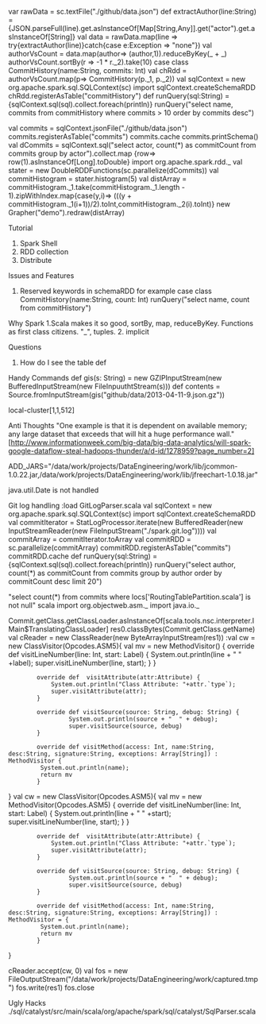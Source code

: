 var rawData = sc.textFile("./github/data.json")
def extractAuthor(line:String) = {JSON.parseFull(line).get.asInstanceOf[Map[String,Any]].get("actor").get.asInstanceOf[String]}
val data = rawData.map(line => try{extractAuthor(line)}catch{case e:Exception => "none"})
val authorVsCount = data.map(author=> (author,1)).reduceByKey(_ + _)
authorVsCount.sortBy(r => -1 * r._2).take(10) 
case class CommitHistory(name:String, commits: Int)
val chRdd = authorVsCount.map(p=> CommitHistory(p._1, p._2))
val sqlContext = new org.apache.spark.sql.SQLContext(sc)
import sqlContext.createSchemaRDD
chRdd.registerAsTable("commitHistory")
def runQuery(sql:String) = {sqlContext.sql(sql).collect.foreach(println)}
runQuery("select name, commits from commitHistory where commits > 10 order by commits desc")

val commits = sqlContext.jsonFile("./github/data.json")
commits.registerAsTable("commits")
commits.cache
commits.printSchema()
val dCommits = sqlContext.sql("select actor, count(*) as commitCount from commits group by actor").collect.map {row=> row(1).asInstanceOf[Long].toDouble}
import org.apache.spark.rdd._
val stater = new DoubleRDDFunctions(sc.parallelize(dCommits))
val commitHistogram = stater.histogram(5)
val distArray = commitHistogram._1.take(commitHistogram._1.length - 1).zipWithIndex.map{case(y,i)=> (((y + commitHistogram._1(i+1))/2).toInt,commitHistogram._2(i).toInt)}
new Grapher("demo").redraw(distArray)

Tutorial
1. Spark Shell
2. RDD collection
3. Distribute


Issues and Features
1. Reserved keywords in schemaRDD for example
case class CommitHistory(name:String, count: Int)
runQuery("select name, count from commitHistory")


Why Spark
1.Scala makes it so good, sortBy, map, reduceByKey. Functions as first class citizens. "_", tuples.
2. implicit


Questions
1. How do I see the table def


Handy Commands
def gis(s: String) = new GZIPInputStream(new BufferedInputStream(new FileInpuuthtStream(s)))
def contents = Source.fromInputStream(gis("github/data/2013-04-11-9.json.gz"))

local-cluster[1,1,512]

Anti Thoughts
"One example is that it is dependent on available memory; any large dataset that exceeds that will hit a huge performance wall." [http://www.informationweek.com/big-data/big-data-analytics/will-spark-google-dataflow-steal-hadoops-thunder/a/d-id/1278959?page_number=2]


ADD_JARS="/data/work/projects/DataEngineering/work/lib/jcommon-1.0.22.jar,/data/work/projects/DataEngineering/work/lib/jfreechart-1.0.18.jar"

java.util.Date is not handled


Git log handling
:load GitLogParser.scala
val sqlContext = new org.apache.spark.sql.SQLContext(sc)
import sqlContext.createSchemaRDD
val commitIterator = StatLogProcessor.iterate(new BufferedReader(new InputStreamReader(new FileInputStream("./spark.git.log"))))
val commitArray = commitIterator.toArray
val commitRDD = sc.parallelize(commitArray)
commitRDD.registerAsTable("commits")
commitRDD.cache
def runQuery(sql:String) = {sqlContext.sql(sql).collect.foreach(println)}
runQuery("select author, count(*) as commitCount from commits group by author order by commitCount desc limit 20")

"select count(*)  from commits where locs['RoutingTablePartition.scala'] is not null"
scala
import org.objectweb.asm._
import java.io._

Commit.getClass.getClassLoader.asInstanceOf[scala.tools.nsc.interpreter.IMain$TranslatingClassLoader]
res0.classBytes(Commit.getClass.getName)
val cReader = new ClassReader(new ByteArrayInputStream(res1))
:val cw = new ClassVisitor(Opcodes.ASM5){
            val mv = new MethodVisitor() {
                override def visitLineNumber(line: Int, start: Label) {
                System.out.println(line + " " +label);
                super.visitLineNumber(line, start);
                }
            }

            override def  visitAttribute(attr:Attribute) {
                System.out.println("Class Attribute: "+attr.`type`);
                super.visitAttribute(attr);
            }

            override def visitSource(source: String, debug: String) {
                     System.out.println(source + "  " + debug);
                     super.visitSource(source, debug)
            }

            override def visitMethod(access: Int, name:String, desc:String, signature:String, exceptions: Array[String]) : MethodVisitor {
             System.out.println(name);
             return mv
            }
}
val cw = new ClassVisitor(Opcodes.ASM5){
            val mv = new MethodVisitor(Opcodes.ASM5) {
                override def visitLineNumber(line: Int, start: Label) {
                System.out.println(line + " " +start);
                super.visitLineNumber(line, start);
                }
            }

            override def  visitAttribute(attr:Attribute) {
                System.out.println("Class Attribute: "+attr.`type`);
                super.visitAttribute(attr);
            }

            override def visitSource(source: String, debug: String) {
                     System.out.println(source + "  " + debug);
                     super.visitSource(source, debug)
            }

            override def visitMethod(access: Int, name:String, desc:String, signature:String, exceptions: Array[String]) : MethodVisitor = {
             System.out.println(name);
             return mv
            }
}

cReader.accept(cw, 0)
val fos = new FileOutputStream("/data/work/projects/DataEngineering/work/captured.tmp")
fos.write(res1)
fos.close



Ugly Hacks
./sql/catalyst/src/main/scala/org/apache/spark/sql/catalyst/SqlParser.scala
